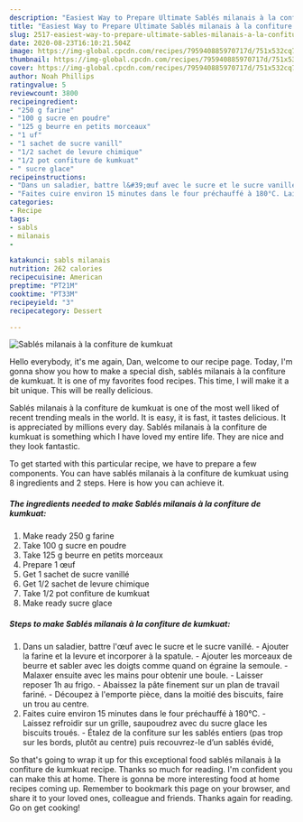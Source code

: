```yaml
---
description: "Easiest Way to Prepare Ultimate Sablés milanais à la confiture de kumkuat"
title: "Easiest Way to Prepare Ultimate Sablés milanais à la confiture de kumkuat"
slug: 2517-easiest-way-to-prepare-ultimate-sables-milanais-a-la-confiture-de-kumkuat
date: 2020-08-23T16:10:21.504Z
image: https://img-global.cpcdn.com/recipes/795940885970717d/751x532cq70/sables-milanais-a-la-confiture-de-kumkuat-photo-principale-de-la-recette.jpg
thumbnail: https://img-global.cpcdn.com/recipes/795940885970717d/751x532cq70/sables-milanais-a-la-confiture-de-kumkuat-photo-principale-de-la-recette.jpg
cover: https://img-global.cpcdn.com/recipes/795940885970717d/751x532cq70/sables-milanais-a-la-confiture-de-kumkuat-photo-principale-de-la-recette.jpg
author: Noah Phillips
ratingvalue: 5
reviewcount: 3800
recipeingredient:
- "250 g farine"
- "100 g sucre en poudre"
- "125 g beurre en petits morceaux"
- "1 uf"
- "1 sachet de sucre vanill"
- "1/2 sachet de levure chimique"
- "1/2 pot confiture de kumkuat"
- " sucre glace"
recipeinstructions:
- "Dans un saladier, battre l&#39;œuf avec le sucre et le sucre vanillé. Ajouter la farine et la levure et incorporer à la spatule. Ajouter les morceaux de beurre et sabler avec les doigts comme quand on égraine la semoule. Malaxer ensuite avec les mains pour obtenir une boule. Laisser reposer 1h au frigo. Abaissez la pâte finement sur un plan de travail fariné. Découpez à l&#39;emporte pièce, dans la moitié des biscuits, faire un trou au centre."
- "Faites cuire environ 15 minutes dans le four préchauffé à 180°C. Laissez refroidir sur un grille, saupoudrez avec du sucre glace les biscuits troués. Étalez de la confiture sur les sablés entiers (pas trop sur les bords, plutôt au centre) puis recouvrez-le d’un sablés évidé,"
categories:
- Recipe
tags:
- sabls
- milanais
- 

katakunci: sabls milanais  
nutrition: 262 calories
recipecuisine: American
preptime: "PT21M"
cooktime: "PT33M"
recipeyield: "3"
recipecategory: Dessert

---
```



![Sablés milanais à la confiture de kumkuat](https://img-global.cpcdn.com/recipes/795940885970717d/751x532cq70/sables-milanais-a-la-confiture-de-kumkuat-photo-principale-de-la-recette.jpg)

Hello everybody, it's me again, Dan, welcome to our recipe page. Today, I'm gonna show you how to make a special dish, sablés milanais à la confiture de kumkuat. It is one of my favorites food recipes. This time, I will make it a bit unique. This will be really delicious.



Sablés milanais à la confiture de kumkuat is one of the most well liked of recent trending meals in the world. It is easy, it is fast, it tastes delicious. It is appreciated by millions every day. Sablés milanais à la confiture de kumkuat is something which I have loved my entire life. They are nice and they look fantastic.


To get started with this particular recipe, we have to prepare a few components. You can have sablés milanais à la confiture de kumkuat using 8 ingredients and 2 steps. Here is how you can achieve it.

<!--inarticleads1-->

##### The ingredients needed to make Sablés milanais à la confiture de kumkuat:

1. Make ready 250 g farine
1. Take 100 g sucre en poudre
1. Take 125 g beurre en petits morceaux
1. Prepare 1 œuf
1. Get 1 sachet de sucre vanillé
1. Get 1/2 sachet de levure chimique
1. Take 1/2 pot confiture de kumkuat
1. Make ready  sucre glace




<!--inarticleads2-->

##### Steps to make Sablés milanais à la confiture de kumkuat:

1. Dans un saladier, battre l&#39;œuf avec le sucre et le sucre vanillé. - Ajouter la farine et la levure et incorporer à la spatule. - Ajouter les morceaux de beurre et sabler avec les doigts comme quand on égraine la semoule. - Malaxer ensuite avec les mains pour obtenir une boule. - Laisser reposer 1h au frigo. - Abaissez la pâte finement sur un plan de travail fariné. - Découpez à l&#39;emporte pièce, dans la moitié des biscuits, faire un trou au centre.
1. Faites cuire environ 15 minutes dans le four préchauffé à 180°C. - Laissez refroidir sur un grille, saupoudrez avec du sucre glace les biscuits troués. - Étalez de la confiture sur les sablés entiers (pas trop sur les bords, plutôt au centre) puis recouvrez-le d’un sablés évidé,




So that's going to wrap it up for this exceptional food sablés milanais à la confiture de kumkuat recipe. Thanks so much for reading. I'm confident you can make this at home. There is gonna be more interesting food at home recipes coming up. Remember to bookmark this page on your browser, and share it to your loved ones, colleague and friends. Thanks again for reading. Go on get cooking!
